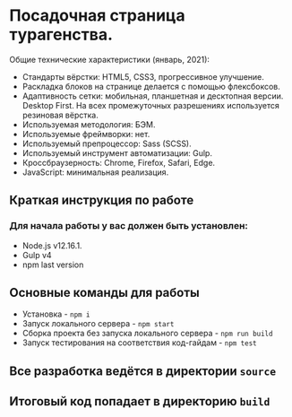 # Посадочная страница турагенства.
Общие технические характеристики (январь, 2021):
* Стандарты вёрстки: HTML5, CSS3, прогрессивное улучшение.
* Раскладка блоков на странице делается с помощью флексбоксов.
* Адаптивность сетки: мобильная, планшетная и десктопная версии. Desktop First. На всех промежуточных разрешениях используется резиновая вёрстка.
* Используемая методология: БЭМ.
* Используемые фреймворки: нет.
* Используемый препроцессор: Sass (SCSS).
* Используемый инструмент автоматизации: Gulp. 
* Кроссбраузерность: Chrome, Firefox, Safari, Edge.
* JavaScript: минимальная реализация.

## Краткая инструкция по работе
### Для начала работы у вас должен быть установлен:
* Node.js v12.16.1.
* Gulp v4
* npm last version
## Основные команды для работы
* Установка - `npm i`
* Запуск локального сервера - `npm start`
* Сборка проекта без запуска локального сервера - `npm run build`
* Запуск тестирования на соответствия код-гайдам - `npm test`

## Все разработка ведётся в директории `source`
## Итоговый код попадает в директорию `build`
